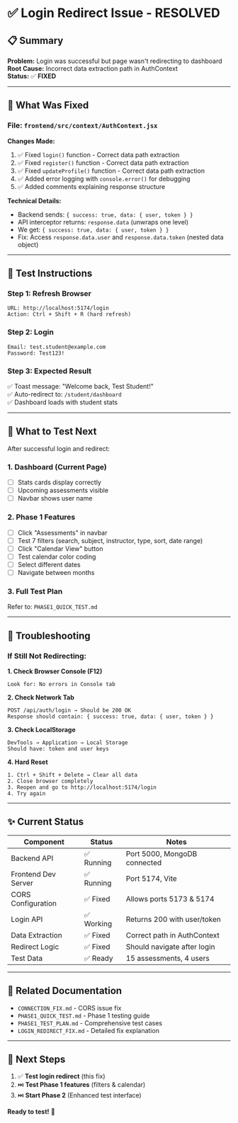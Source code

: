 # ✅ Login Redirect Issue - RESOLVED

## 📋 Summary

**Problem:** Login was successful but page wasn't redirecting to dashboard  
**Root Cause:** Incorrect data extraction path in AuthContext  
**Status:** ✅ **FIXED**

---

## 🔧 What Was Fixed

### File: `frontend/src/context/AuthContext.jsx`

**Changes Made:**
1. ✅ Fixed `login()` function - Correct data path extraction
2. ✅ Fixed `register()` function - Correct data path extraction  
3. ✅ Fixed `updateProfile()` function - Correct data path extraction
4. ✅ Added error logging with `console.error()` for debugging
5. ✅ Added comments explaining response structure

**Technical Details:**
- Backend sends: `{ success: true, data: { user, token } }`
- API interceptor returns: `response.data` (unwraps one level)
- We get: `{ success: true, data: { user, token } }`
- Fix: Access `response.data.user` and `response.data.token` (nested data object)

---

## 🧪 Test Instructions

### **Step 1: Refresh Browser**
```
URL: http://localhost:5174/login
Action: Ctrl + Shift + R (hard refresh)
```

### **Step 2: Login**
```
Email: test.student@example.com
Password: Test123!
```

### **Step 3: Expected Result**
✅ Toast message: "Welcome back, Test Student!"  
✅ Auto-redirect to: `/student/dashboard`  
✅ Dashboard loads with student stats

---

## 🎯 What to Test Next

After successful login and redirect:

### **1. Dashboard (Current Page)**
- [ ] Stats cards display correctly
- [ ] Upcoming assessments visible
- [ ] Navbar shows user name

### **2. Phase 1 Features**
- [ ] Click "Assessments" in navbar
- [ ] Test 7 filters (search, subject, instructor, type, sort, date range)
- [ ] Click "Calendar View" button
- [ ] Test calendar color coding
- [ ] Select different dates
- [ ] Navigate between months

### **3. Full Test Plan**
Refer to: `PHASE1_QUICK_TEST.md`

---

## 🐛 Troubleshooting

### If Still Not Redirecting:

**1. Check Browser Console (F12)**
```
Look for: No errors in Console tab
```

**2. Check Network Tab**
```
POST /api/auth/login → Should be 200 OK
Response should contain: { success: true, data: { user, token } }
```

**3. Check LocalStorage**
```
DevTools → Application → Local Storage
Should have: token and user keys
```

**4. Hard Reset**
```
1. Ctrl + Shift + Delete → Clear all data
2. Close browser completely
3. Reopen and go to http://localhost:5174/login
4. Try again
```

---

## ✨ Current Status

| Component | Status | Notes |
|-----------|--------|-------|
| Backend API | ✅ Running | Port 5000, MongoDB connected |
| Frontend Dev Server | ✅ Running | Port 5174, Vite |
| CORS Configuration | ✅ Fixed | Allows ports 5173 & 5174 |
| Login API | ✅ Working | Returns 200 with user/token |
| Data Extraction | ✅ Fixed | Correct path in AuthContext |
| Redirect Logic | ✅ Fixed | Should navigate after login |
| Test Data | ✅ Ready | 15 assessments, 4 users |

---

## 📁 Related Documentation

- `CONNECTION_FIX.md` - CORS issue fix
- `PHASE1_QUICK_TEST.md` - Phase 1 testing guide
- `PHASE1_TEST_PLAN.md` - Comprehensive test cases
- `LOGIN_REDIRECT_FIX.md` - Detailed fix explanation

---

## 🚀 Next Steps

1. ✅ **Test login redirect** (this fix)
2. ⏭️ **Test Phase 1 features** (filters & calendar)
3. ⏭️ **Start Phase 2** (Enhanced test interface)

**Ready to test!** 🎉
